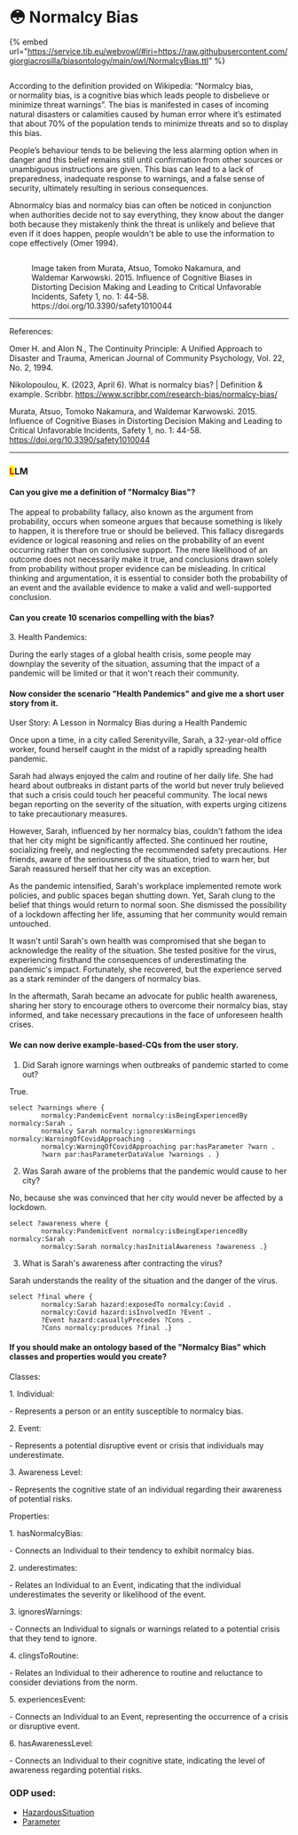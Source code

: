 # 😳 Normalcy Bias

{% embed url="https://service.tib.eu/webvowl/#iri=https://raw.githubusercontent.com/giorgiacrosilla/biasontology/main/owl/NormalcyBias.ttl" %}

<figure><img src="../../uml/giorgiabias-normalcybias2.jpg" alt=""><figcaption></figcaption></figure>

According to the definition provided on Wikipedia: “Normalcy bias, or normality bias, is a cognitive bias which leads people to disbelieve or minimize threat warnings”. The bias is manifested in cases of incoming natural disasters or calamities caused by human error where it’s estimated that about 70% of the population tends to minimize threats and so to display this bias.

People’s behaviour tends to be believing the less alarming option when in danger and this belief remains still until confirmation from other sources or unambiguous instructions are given. This bias can lead to a lack of preparedness, inadequate response to warnings, and a false sense of security, ultimately resulting in serious consequences.

Abnormalcy bias and normalcy bias can often be noticed in conjunction when authorities decide not to say everything, they know about the danger both because they mistakenly think the threat is unlikely and believe that even if it does happen, people wouldn't be able to use the information to cope effectively (Omer 1994).

<figure><img src="Screenshot 2023-12-29 153014.png" alt=""><figcaption><p>Image taken from Murata, Atsuo, Tomoko Nakamura, and Waldemar Karwowski. 2015. Influence of Cognitive Biases in Distorting Decision Making and Leading to Critical Unfavorable Incidents, Safety 1, no. 1: 44-58. https://doi.org/10.3390/safety1010044</p></figcaption></figure>

***

References:

Omer H. and Alon N., The Continuity Principle: A Unified Approach to Disaster and Trauma, American Journal of Community Psychology, Vol. 22, No. 2, 1994.

Nikolopoulou, K. (2023, April 6). What is normalcy bias? | Definition & example. Scribbr. https://www.scribbr.com/research-bias/normalcy-bias/

Murata, Atsuo, Tomoko Nakamura, and Waldemar Karwowski. 2015. Influence of Cognitive Biases in Distorting Decision Making and Leading to Critical Unfavorable Incidents, Safety 1, no. 1: 44-58. https://doi.org/10.3390/safety1010044

***

### <mark style="color:red;">L</mark>LM

#### Can you give me a definition of "Normalcy Bias"?

The appeal to probability fallacy, also known as the argument from probability, occurs when someone argues that because something is likely to happen, it is therefore true or should be believed. This fallacy disregards evidence or logical reasoning and relies on the probability of an event occurring rather than on conclusive support. The mere likelihood of an outcome does not necessarily make it true, and conclusions drawn solely from probability without proper evidence can be misleading. In critical thinking and argumentation, it is essential to consider both the probability of an event and the available evidence to make a valid and well-supported conclusion.

#### Can you create 10 scenarios compelling with the bias?

3\. Health Pandemics:&#x20;

&#x20;  During the early stages of a global health crisis, some people may downplay the severity of the situation, assuming that the impact of a pandemic will be limited or that it won't reach their community.&#x20;

#### Now consider the scenario "Health Pandemics" and give me a short user story from it.

User Story: A Lesson in Normalcy Bias during a Health Pandemic

Once upon a time, in a city called Serenityville, Sarah, a 32-year-old office worker, found herself caught in the midst of a rapidly spreading health pandemic.&#x20;

Sarah had always enjoyed the calm and routine of her daily life. She had heard about outbreaks in distant parts of the world but never truly believed that such a crisis could touch her peaceful community. The local news began reporting on the severity of the situation, with experts urging citizens to take precautionary measures.&#x20;

However, Sarah, influenced by her normalcy bias, couldn't fathom the idea that her city might be significantly affected. She continued her routine, socializing freely, and neglecting the recommended safety precautions. Her friends, aware of the seriousness of the situation, tried to warn her, but Sarah reassured herself that her city was an exception.&#x20;

&#x20;

As the pandemic intensified, Sarah's workplace implemented remote work policies, and public spaces began shutting down. Yet, Sarah clung to the belief that things would return to normal soon. She dismissed the possibility of a lockdown affecting her life, assuming that her community would remain untouched.&#x20;

It wasn't until Sarah's own health was compromised that she began to acknowledge the reality of the situation. She tested positive for the virus, experiencing firsthand the consequences of underestimating the pandemic's impact. Fortunately, she recovered, but the experience served as a stark reminder of the dangers of normalcy bias.&#x20;

In the aftermath, Sarah became an advocate for public health awareness, sharing her story to encourage others to overcome their normalcy bias, stay informed, and take necessary precautions in the face of unforeseen health crises.&#x20;

#### We can now derive example-based-CQs from the user story.

1. Did Sarah ignore warnings when outbreaks of pandemic started to come out?&#x20;

&#x20;      True.

```sparql
select ?warnings where {
		normalcy:PandemicEvent normalcy:isBeingExperiencedBy normalcy:Sarah . 
		normalcy Sarah normalcy:ignoresWarnings normalcy:WarningOfCovidApproaching .
		normalcy:WarningOfCovidApproaching par:hasParameter ?warn .
		?warn par:hasParameterDataValue ?warnings . }

```

2. Was Sarah aware of the problems that the pandemic would cause to her city?&#x20;

&#x20;      No, because she was convinced that her city would never be affected by a lockdown.

```sparql
select ?awareness where {
		normalcy:PandemicEvent normalcy:isBeingExperiencedBy normalcy:Sarah .
		normalcy:Sarah normalcy:hasInitialAwareness ?awareness .}
```

3. What is Sarah's awareness after contracting the virus?&#x20;

&#x20;      Sarah understands the reality of the situation and the danger of the virus.

```sparql
select ?final where {
		normalcy:Sarah hazard:exposedTo normalcy:Covid .
		normalcy:Covid hazard:isInvolvedIn ?Event .
		?Event hazard:casuallyPrecedes ?Cons .
		?Cons normalcy:produces ?final .}
```

#### If you should make an ontology based of the "Normalcy Bias" which classes and properties would you create?

Classes:&#x20;

1\. Individual:

&#x20;  \- Represents a person or an entity susceptible to normalcy bias.&#x20;

2\. Event:

&#x20;  \- Represents a potential disruptive event or crisis that individuals may underestimate.&#x20;

3\. Awareness Level:

&#x20;  \- Represents the cognitive state of an individual regarding their awareness of potential risks.&#x20;

&#x20;

Properties:&#x20;

1\. hasNormalcyBias:

&#x20;  \- Connects an Individual to their tendency to exhibit normalcy bias.&#x20;

2\. underestimates:&#x20;

&#x20;  \- Relates an Individual to an Event, indicating that the individual underestimates the severity or likelihood of the event.&#x20;

3\. ignoresWarnings:

&#x20;  \- Connects an Individual to signals or warnings related to a potential crisis that they tend to ignore.&#x20;

4\. clingsToRoutine:

&#x20;  \- Relates an Individual to their adherence to routine and reluctance to consider deviations from the norm.&#x20;

5\. experiencesEvent:

&#x20;  \- Connects an Individual to an Event, representing the occurrence of a crisis or disruptive event.&#x20;

6\. hasAwarenessLevel:

&#x20;  \- Connects an Individual to their cognitive state, indicating the level of awareness regarding potential risks.&#x20;

### ODP used:

* [HazardousSituation](http://ontologydesignpatterns.org/wiki/Submissions:HazardousSituation)
* [Parameter](http://ontologydesignpatterns.org/wiki/Submissions:Parameter)
